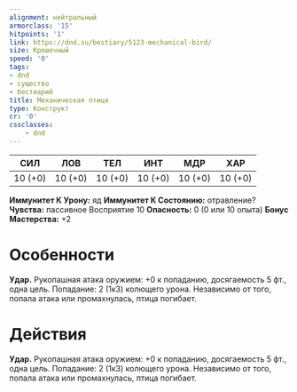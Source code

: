 ```yaml
---
alignment: нейтральный
armorclass: '15'
hitpoints: '1'
link: https://dnd.su/bestiary/5123-mechanical-bird/
size: Крошечный
speed: '0'
tags:
- dnd
- существо
- бестиарий
title: Механическая птица
type: Конструкт
cr: '0'
cssclasses:
    - dnd
---
```



| СИЛ | ЛОВ | ТЕЛ | ИНТ | МДР | ХАР |
|---|---|---|---|---|---|
| 10 (+0) | 10 (+0) | 10 (+0) | 10 (+0) | 10 (+0) | 10 (+0) |
**Иммунитет К Урону:** яд
**Иммунитет К Состоянию:** отравление?
**Чувства:** пассивное Восприятие 10
**Опасность:** 0 (0 или 10 опыта)
**Бонус Мастерства:** +2


# Особенности
**Удар.** Рукопашная атака оружием: +0 к попаданию, досягаемость 5 фт., одна цель. Попадание: 2 (1к3) колющего урона. Независимо от того, попала атака или промахнулась, птица погибает.


# Действия
**Удар.** Рукопашная атака оружием: +0 к попаданию, досягаемость 5 фт., одна цель. Попадание: 2 (1к3) колющего урона. Независимо от того, попала атака или промахнулась, птица погибает.